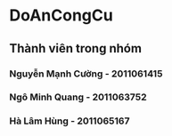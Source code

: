 # DoAnCongCu
## Thành viên trong nhóm
### Nguyễn Mạnh Cường - 2011061415
### Ngô Minh Quang - 2011063752
### Hà Lâm Hùng - 2011065167
